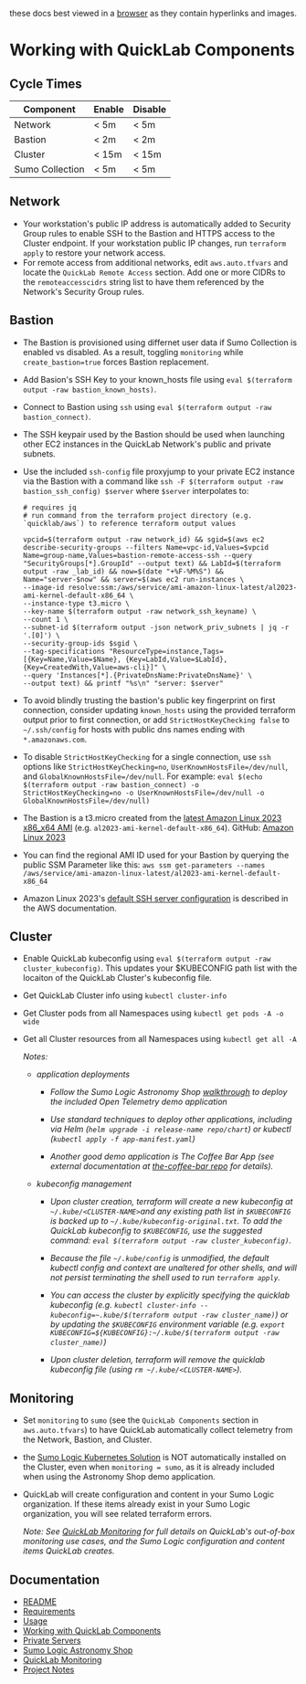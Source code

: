 these docs best viewed in a [browser](https://github.com/simov/markdown-viewer) as they contain hyperlinks and images.

# Working with QuickLab Components

## Cycle Times

| Component       | Enable | Disable |
| --------------- | ------ | ------- |
| Network         | < 5m   | < 5m    |
| Bastion         | < 2m   | < 2m    |
| Cluster         | < 15m  | < 15m   |
| Sumo Collection | < 5m   | < 5m    |

## Network

- Your workstation's public IP address is automatically added to Security Group rules to enable SSH to the Bastion and HTTPS access to the Cluster endpoint. If your workstation public IP changes, run `terraform apply` to restore your network access.
- For remote access from additional networks, edit `aws.auto.tfvars` and locate the `QuickLab Remote Access` section. Add one or more CIDRs to the `remoteaccesscidrs` string list to have them referenced by the Network's Security Group rules.

## Bastion

- The Bastion is provisioned using differnet user data if Sumo Collection is enabled vs disabled. As a result, toggling `monitoring` while `create_bastion=true` forces Bastion replacement.

- Add Basion's SSH Key to your known_hosts file using `eval $(terraform output -raw bastion_known_hosts)`.

- Connect to Bastion using `ssh` using `eval $(terraform output -raw bastion_connect)`.

- The SSH keypair used by the Bastion should be used when launching other EC2 instances in the QuickLab Network's public and private subnets.

- Use the included `ssh-config` file proxyjump to your private EC2 instance via the Bastion with a command like `ssh -F $(terraform output -raw bastion_ssh_config) $server` where `$server` interpolates to:

  ```
  # requires jq
  # run command from the terraform project directory (e.g. `quicklab/aws`) to reference terraform output values

  vpcid=$(terraform output -raw network_id) && sgid=$(aws ec2 describe-security-groups --filters Name=vpc-id,Values=$vpcid Name=group-name,Values=bastion-remote-access-ssh --query "SecurityGroups[*].GroupId" --output text) && LabId=$(terraform output -raw _lab_id) && now=$(date "+%F-%M%S") && Name="server-$now" && server=$(aws ec2 run-instances \
  --image-id resolve:ssm:/aws/service/ami-amazon-linux-latest/al2023-ami-kernel-default-x86_64 \
  --instance-type t3.micro \
  --key-name $(terraform output -raw network_ssh_keyname) \
  --count 1 \
  --subnet-id $(terraform output -json network_priv_subnets | jq -r '.[0]') \
  --security-group-ids $sgid \
  --tag-specifications "ResourceType=instance,Tags=[{Key=Name,Value=$Name}, {Key=LabId,Value=$LabId}, {Key=CreatedWith,Value=aws-cli}]" \
  --query 'Instances[*].{PrivateDnsName:PrivateDnsName}' \
  --output text) && printf "%s\n" "server: $server"
  ```

- To avoid blindly trusting the bastion's public key fingerprint on first connection, consider updating `known_hosts` using the provided terraform output prior to first connection, or add `StrictHostKeyChecking false` to `~/.ssh/config` for hosts with public dns names ending with `*.amazonaws.com`.

- To disable `StrictHostKeyChecking` for a single connection, use `ssh` options like `StrictHostKeyChecking=no`, `UserKnownHostsFile=/dev/null`, and `GlobalKnownHostsFile=/dev/null`. For example: `eval $(echo $(terraform output -raw bastion_connect) -o StrictHostKeyChecking=no -o UserKnownHostsFile=/dev/null -o GlobalKnownHostsFile=/dev/null)`

- The Bastion is a t3.micro created from the [latest Amazon Linux 2023 x86_x64 AMI](https://docs.aws.amazon.com/linux/al2023/ug/get-started.html) (e.g. `al2023-ami-kernel-default-x86_64`). GitHub: [Amazon Linux 2023](https://github.com/amazonlinux/amazon-linux-2023)

- You can find the regional AMI ID used for your Bastion by querying the public SSM Parameter like this: `aws ssm get-parameters --names /aws/service/ami-amazon-linux-latest/al2023-ami-kernel-default-x86_64`

- Amazon Linux 2023's [default SSH server configuration](https://docs.aws.amazon.com/linux/al2023/ug/ssh-host-keys-disabled.html) is described in the AWS documentation.

## Cluster

- Enable QuickLab kubeconfig using `eval $(terraform output -raw cluster_kubeconfig)`. This updates your $KUBECONFIG path list with the locaiton of the QuickLab Cluster's kubeconfig file.
- Get QuickLab Cluster info using `kubectl cluster-info`
- Get Cluster pods from all Namespaces using `kubectl get pods -A -o wide`
- Get all Cluster resources from all Namespaces using `kubectl get all -A`

  _Notes:_

  - _application deployments_

    - _Follow the Sumo Logic Astronomy Shop [walkthrough](astroshop.md) to deploy the included Open Telemetry demo application_

    - _Use standard techniques to deploy other applications, including via Helm (`helm upgrade -i release-name repo/chart`) or kubectl (`kubectl apply -f app-manifest.yaml`)_

    - _Another good demo application is The Coffee Bar App (see external documentation at [the-coffee-bar repo](https://github.com/SumoLogic/the-coffee-bar) for details)._

  - _kubeconfig management_

    - _Upon cluster creation, terraform will create a new kubeconfig at `~/.kube/<CLUSTER-NAME>`and any existing path list in `$KUBECONFIG` is backed up to `~/.kube/kubeconfig-original.txt`. To add the QuickLab kubeconfig to `$KUBECONFIG`, use the suggested command: `eval $(terraform output -raw cluster_kubeconfig)`._

    - _Because the file `~/.kube/config` is unmodified, the default kubectl config and context are unaltered for other shells, and will not persist terminating the shell used to run `terraform apply`._

    - _You can access the cluster by explicitly specifying the quicklab kubeconfig (e.g. `kubectl cluster-info --kubeconfig=~.kube/$(terraform output -raw cluster_name)`) or by updating the `$KUBECONFIG` environment variable (e.g. `export KUBECONFIG=${KUBECONFIG}:~/.kube/$(terraform output -raw cluster_name)`)_

    - _Upon cluster deletion, terraform will remove the quicklab kubeconfig file (using `rm ~/.kube/<CLUSTER-NAME>`)._

## Monitoring

- Set `monitoring` to `sumo` (see the `QuickLab Components` section in `aws.auto.tfvars`) to have QuickLab automatically collect telemetry from the Network, Bastion, and Cluster.

- the [Sumo Logic Kubernetes Solution](https://help.sumologic.com/docs/observability/kubernetes/quickstart/) is NOT automatically installed on the Cluster, even when `monitoring = sumo`, as it is already included when using the Astronomy Shop demo application.

- QuickLab will create configuration and content in your Sumo Logic organization. If these items already exist in your Sumo Logic organization, you will see related terraform errors.

  _Note: See [QuickLab Monitoring](monitoring.md) for full details on QuickLab's out-of-box monitoring use cases, and the Sumo Logic configuration and content items QuickLab creates._

## Documentation

- [README](../README.md)
- [Requirements](requirements.md)
- [Usage](usage.md)
- [Working with QuickLab Components](components.md)
- [Private Servers](servers.md)
- [Sumo Logic Astronomy Shop](astroshop.md)
- [QuickLab Monitoring](monitoring.md)
- [Project Notes](notes.md)
